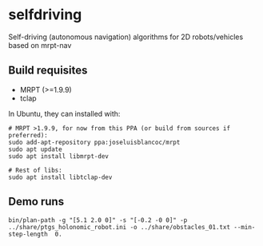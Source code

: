 # selfdriving
Self-driving (autonomous navigation) algorithms for 2D robots/vehicles based on mrpt-nav


## Build requisites

- MRPT (>=1.9.9)
- tclap

In Ubuntu, they can installed with:

```
# MRPT >1.9.9, for now from this PPA (or build from sources if preferred):
sudo add-apt-repository ppa:joseluisblancoc/mrpt
sudo apt update
sudo apt install libmrpt-dev

# Rest of libs:
sudo apt install libtclap-dev
```


## Demo runs

```
bin/plan-path -g "[5.1 2.0 0]" -s "[-0.2 -0 0]" -p ../share/ptgs_holonomic_robot.ini -o ../share/obstacles_01.txt --min-step-length  0.
```

